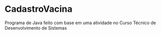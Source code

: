# CadastroVacina
Programa de Java feito com base em uma atividade no Curso Técnico de Desenvolvimento de Sistemas

